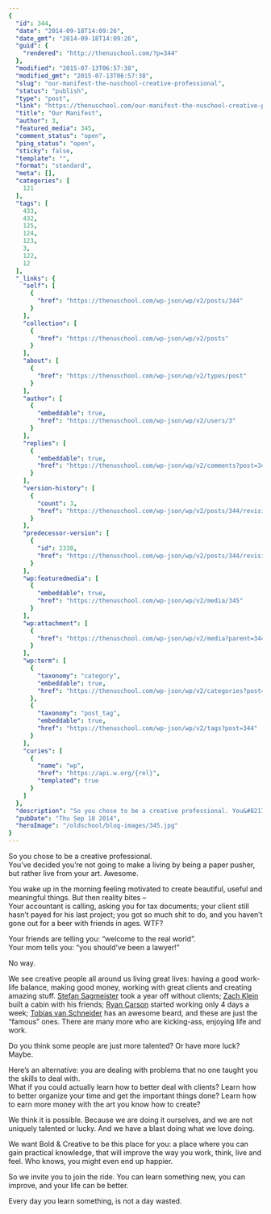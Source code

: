 ```yaml
---
{
  "id": 344,
  "date": "2014-09-18T14:09:26",
  "date_gmt": "2014-09-18T14:09:26",
  "guid": {
    "rendered": "http://thenuschool.com/?p=344"
  },
  "modified": "2015-07-13T06:57:38",
  "modified_gmt": "2015-07-13T06:57:38",
  "slug": "our-manifest-the-nuschool-creative-professional",
  "status": "publish",
  "type": "post",
  "link": "https://thenuschool.com/our-manifest-the-nuschool-creative-professional/",
  "title": "Our Manifest",
  "author": 3,
  "featured_media": 345,
  "comment_status": "open",
  "ping_status": "open",
  "sticky": false,
  "template": "",
  "format": "standard",
  "meta": [],
  "categories": [
    121
  ],
  "tags": [
    433,
    432,
    125,
    124,
    123,
    3,
    122,
    12
  ],
  "_links": {
    "self": [
      {
        "href": "https://thenuschool.com/wp-json/wp/v2/posts/344"
      }
    ],
    "collection": [
      {
        "href": "https://thenuschool.com/wp-json/wp/v2/posts"
      }
    ],
    "about": [
      {
        "href": "https://thenuschool.com/wp-json/wp/v2/types/post"
      }
    ],
    "author": [
      {
        "embeddable": true,
        "href": "https://thenuschool.com/wp-json/wp/v2/users/3"
      }
    ],
    "replies": [
      {
        "embeddable": true,
        "href": "https://thenuschool.com/wp-json/wp/v2/comments?post=344"
      }
    ],
    "version-history": [
      {
        "count": 3,
        "href": "https://thenuschool.com/wp-json/wp/v2/posts/344/revisions"
      }
    ],
    "predecessor-version": [
      {
        "id": 2338,
        "href": "https://thenuschool.com/wp-json/wp/v2/posts/344/revisions/2338"
      }
    ],
    "wp:featuredmedia": [
      {
        "embeddable": true,
        "href": "https://thenuschool.com/wp-json/wp/v2/media/345"
      }
    ],
    "wp:attachment": [
      {
        "href": "https://thenuschool.com/wp-json/wp/v2/media?parent=344"
      }
    ],
    "wp:term": [
      {
        "taxonomy": "category",
        "embeddable": true,
        "href": "https://thenuschool.com/wp-json/wp/v2/categories?post=344"
      },
      {
        "taxonomy": "post_tag",
        "embeddable": true,
        "href": "https://thenuschool.com/wp-json/wp/v2/tags?post=344"
      }
    ],
    "curies": [
      {
        "name": "wp",
        "href": "https://api.w.org/{rel}",
        "templated": true
      }
    ]
  },
  "description": "So you chose to be a creative professional. You&#8217;ve decided you’re not going to make a living by being a paper pusher, but rather live from your art. Awesome. You wake up in the morning feeling motivated to create beautiful, useful and meaningful things. But then reality bites &#8211; Your accountant is calling, asking you [&hellip;]",
  "pubDate": "Thu Sep 18 2014",
  "heroImage": "/oldschool/blog-images/345.jpg"
}
---
```


<p>So you chose to be a creative professional.<br />
You&#8217;ve decided you’re not going to make a living by being a paper pusher, but rather live from your art. Awesome.</p>
<p>You wake up in the morning feeling motivated to create beautiful, useful and meaningful things. But then reality bites<span id="450c4111-39b1-4163-aefb-dba33d7fbed8" class="GINGER_SOFTWARE_mark"> &#8211;</span><br />
Your accountant is calling, asking you for tax documents; your client still hasn’t payed for his last project; you got so much shit to do, and you haven’t gone out for a beer with friends in ages. WTF?</p>
<p>Your friends are telling you: “welcome to the real world”.<br />
Your mom tells you: “you should’ve been a lawyer!”</p>
<p>No way.</p>
<p>We see creative people all around us living great lives: having a good work-life balance, making good money, working with great clients and creating amazing stuff. <a href="http://www.ted.com/talks/stefan_sagmeister_the_power_of_time_off" target="_blank">Stefan Sagmeister</a> took a year off without clients; <a href="http://zachklein.com/" target="_blank">Zach Klein</a> built a cabin with his friends; <a href="http://ryancarson.com/" target="_blank">Ryan Carson</a> started working only 4 days a week; <a href="http://www.vanschneider.com/" target="_blank">Tobias van Schneider</a> has an awesome beard, and these are just the “famous” ones. There are many more who are kicking-ass, enjoying life and work.</p>
<p>Do you think some people are just more talented? Or have more luck?<br />
Maybe.</p>
<p>Here’s an alternative: you are dealing with problems that no one taught you the skills to deal with.<br />
What if you could actually learn how to better deal with clients? Learn how to better organize your time and get the important things done? Learn how to earn more money with the art you know how to create?</p>
<p>We think it is possible. Because we are doing it ourselves, and we are not uniquely talented or lucky. And we have a blast doing what we love doing.</p>
<p>We want Bold &amp; Creative to be this place for you: a place where you can gain practical knowledge, that will improve the way you work, think, live and feel. Who knows, you might even end up happier.</p>
<p>So we invite you to join the ride. You can learn something new, you can improve, and your life can be better.</p>
<p>Every day you learn something, is not a day wasted.</p>